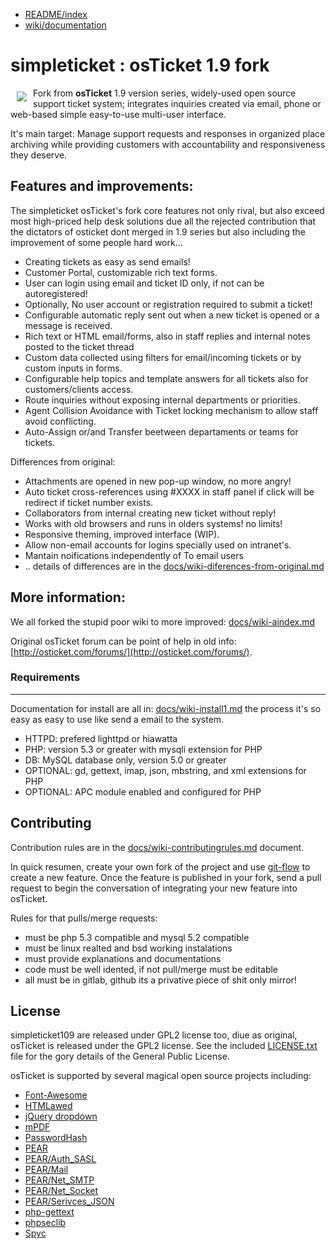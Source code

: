 * [README/index](docs/README.md)
* [wiki/documentation](docs/wiki-a-index.md)

simpleticket : osTicket 1.9 fork
================================

<a href="https://venenux.github.io/simpleticket109/"><img src="docs/media/simpleticketlogo.gif"
align="left" hspace="10" vspace="6"></a>

Fork from **osTicket** 1.9 version series, widely-used open source support 
ticket system; integrates inquiries created via email, phone or web-based 
simple easy-to-use multi-user interface.

It's main target: Manage support requests and responses in organized place 
archiving while providing customers with accountability and responsiveness they deserve.

Features and improvements:
----------------------

The simpleticket osTicket's fork core features not only rival, but also exceed most high-priced help desk solutions 
due all the rejected contribution that the dictators of osticket dont merged in 1.9 series 
but also including the improvement of some people hard work... 

* Creating tickets as easy as send emails!
* Customer Portal, customizable rich text forms.
* User can login using email and ticket ID only, if not can be autoregistered!
* Optionally, No user account or registration required to submit a ticket!
* Configurable automatic reply sent out when a new ticket is opened or a message is received.
* Rich text or HTML email/forms, also in staff replies and internal notes posted to the ticket thread
* Custom data collected using filters for email/incoming tickets or by custom inputs in forms.
* Configurable help topics and template answers for all tickets also for customers/clients access.
* Route inquiries without exposing internal departments or priorities.
* Agent Collision Avoidance with Ticket locking mechanism to allow staff avoid conflicting.
* Auto-Assign or/and Transfer beetween departaments or teams for tickets.

Differences from original:

* Attachments are opened in new pop-up window, no more angry!
* Auto ticket cross-references using #XXXX in staff panel if click will be redirect if ticket number exists.
* Collaborators from internal creating new ticket without reply!
* Works with old browsers and runs in olders systems! no limits!
* Responsive theming, improved interface (WIP).
* Allow non-email accounts for logins specially used on intranet's.
* Mantain noifications independently of To email users
* .. details of differences are in the [docs/wiki-diferences-from-original.md](docs/wiki-diferences-from-original.md)

More information:
----------------

We all forked the stupid poor wiki to more improved: [docs/wiki-aindex.md](docs/wiki-a-index.md) 

Original osTicket forum can be point of help in old info: [http://osticket.com/forums/](http://osticket.com/forums/).

### Requirements ###
------------

Documentation for install are all in: [docs/wiki-install1.md](docs/wiki-install1.md) 
the process it's so easy as easy to use like send a email to the system.

  * HTTPD: prefered lighttpd or hiawatta
  * PHP: version 5.3 or greater with mysqli extension for PHP
  * DB: MySQL database only, version 5.0 or greater
  * OPTIONAL: gd, gettext, imap, json, mbstring, and xml extensions for PHP
  * OPTIONAL: APC module enabled and configured for PHP

Contributing
------------

Contribution rules are in the [docs/wiki-contributingrules.md](docs/wiki-contributingrules.md) document.

In quick resumen, create your own fork of the project and use
[git-flow](https://github.com/nvie/gitflow) to create a new feature. Once
the feature is published in your fork, send a pull request to begin the
conversation of integrating your new feature into osTicket.

Rules for that pulls/merge requests:
* must be php 5.3 compatible and mysql 5.2 compatible
* must be linux realted and bsd working instalations
* must provide explanations and documentations
* code must be well idented, if not pull/merge must be editable
* all must be in gitlab, github its a privative piece of shit only mirror!

License
-------
simpleticket109 are released under GPL2 license too, diue as original, 
osTicket is released under the GPL2 license. See the included [LICENSE.txt](LICENSE.txt)
file for the gory details of the General Public License.

osTicket is supported by several magical open source projects including:

  * [Font-Awesome](http://fortawesome.github.com/Font-Awesome/)
  * [HTMLawed](http://www.bioinformatics.org/phplabware/internal_utilities/htmLawed)
  * [jQuery dropdown](http://labs.abeautifulsite.net/jquery-dropdown/)
  * [mPDF](http://www.mpdf1.com/)
  * [PasswordHash](http://www.openwall.com/phpass/)
  * [PEAR](http://pear.php.net/package/PEAR)
  * [PEAR/Auth_SASL](http://pear.php.net/package/Auth_SASL)
  * [PEAR/Mail](http://pear.php.net/package/mail)
  * [PEAR/Net_SMTP](http://pear.php.net/package/Net_SMTP)
  * [PEAR/Net_Socket](http://pear.php.net/package/Net_Socket)
  * [PEAR/Serivces_JSON](http://pear.php.net/package/Services_JSON)
  * [php-gettext](https://launchpad.net/php-gettext/)
  * [phpseclib](http://phpseclib.sourceforge.net/)
  * [Spyc](http://github.com/mustangostang/spyc)

